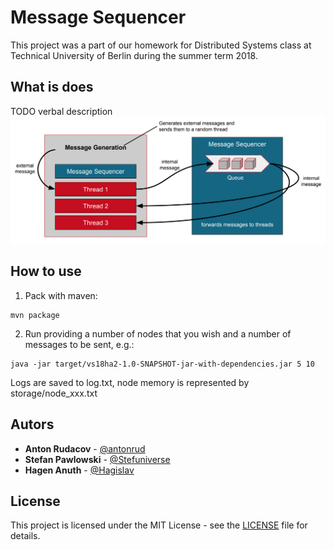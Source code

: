 # Message Sequencer

This project was a part of our homework for Distributed Systems class at Technical University of Berlin during the summer term 2018.

## What is does
TODO verbal description
![Source: Technical University of Berlin, Department of Telecommunication Systems, Distributed Systems class](what_it_does.png?raw=true "Source: Technical University of Berlin, Department of Telecommunication Systems, Distributed Systems class")


## How to use
1. Pack with maven:
```
mvn package
```

2. Run providing a number of nodes that you wish and a number of messages to be sent, e.g.:
```
java -jar target/vs18ha2-1.0-SNAPSHOT-jar-with-dependencies.jar 5 10
```

Logs are saved to log.txt, node memory is represented by storage/node_xxx.txt

## Autors

* **Anton Rudacov** - [@antonrud](https://github.com/antonrud)
* **Stefan Pawlowski** - [@Stefuniverse](https://github.com/Stefuniverse)
* **Hagen Anuth** - [@Hagislav](https://github.com/Hagislav)


## License

This project is licensed under the MIT License - see the [LICENSE](LICENSE) file for details.

